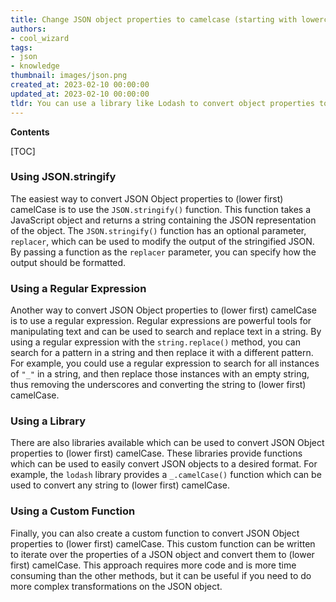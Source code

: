 ```yaml
---
title: Change JSON object properties to camelcase (starting with lowercase)
authors:
- cool_wizard
tags:
- json
- knowledge
thumbnail: images/json.png
created_at: 2023-02-10 00:00:00
updated_at: 2023-02-10 00:00:00
tldr: You can use a library like Lodash to convert object properties to camelCase.
---
```


**Contents**

[TOC]

### Using JSON.stringify

The easiest way to convert JSON Object properties to (lower first) camelCase is to use the `JSON.stringify()` function. This function takes a JavaScript object and returns a string containing the JSON representation of the object. The `JSON.stringify()` function has an optional parameter, `replacer`, which can be used to modify the output of the stringified JSON. By passing a function as the `replacer` parameter, you can specify how the output should be formatted.

### Using a Regular Expression

Another way to convert JSON Object properties to (lower first) camelCase is to use a regular expression. Regular expressions are powerful tools for manipulating text and can be used to search and replace text in a string. By using a regular expression with the `string.replace()` method, you can search for a pattern in a string and then replace it with a different pattern. For example, you could use a regular expression to search for all instances of `"_"` in a string, and then replace those instances with an empty string, thus removing the underscores and converting the string to (lower first) camelCase.

### Using a Library

There are also libraries available which can be used to convert JSON Object properties to (lower first) camelCase. These libraries provide functions which can be used to easily convert JSON objects to a desired format. For example, the `lodash` library provides a `_.camelCase()` function which can be used to convert any string to (lower first) camelCase.

### Using a Custom Function

Finally, you can also create a custom function to convert JSON Object properties to (lower first) camelCase. This custom function can be written to iterate over the properties of a JSON object and convert them to (lower first) camelCase. This approach requires more code and is more time consuming than the other methods, but it can be useful if you need to do more complex transformations on the JSON object.
